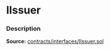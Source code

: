 # IIssuer

### Description <a id="description"></a>

**Source:** [contracts/interfaces/IIssuer.sol](https://github.com/perifinance/peri-finance/blob/master/contracts/interfaces/IIssuer.sol)

